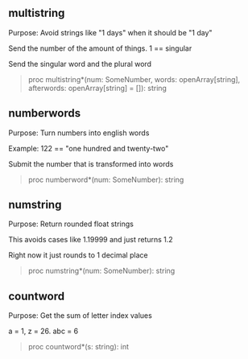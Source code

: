 ## multistring

Purpose: Avoid strings like "1 days" when it should be "1 day"

Send the number of the amount of things. 1 == singular

Send the singular word and the plural word

>proc multistring*(num: SomeNumber, words: openArray[string], afterwords: openArray[string] = []): string

## numberwords

Purpose: Turn numbers into english words

Example: 122 == "one hundred and twenty-two"

Submit the number that is transformed into words

>proc numberword*(num: SomeNumber): string

## numstring

Purpose: Return rounded float strings

This avoids cases like 1.19999 and just returns 1.2

Right now it just rounds to 1 decimal place

>proc numstring*(num: SomeNumber): string

## countword

Purpose: Get the sum of letter index values

a = 1, z = 26. abc = 6

>proc countword*(s: string): int